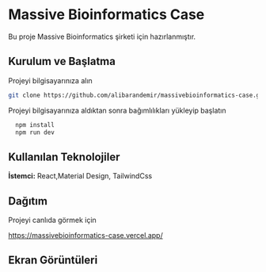 
# Massive Bioinformatics Case

Bu proje Massive Bioinformatics şirketi için hazırlanmıştır. 


## Kurulum ve Başlatma

Projeyi bilgisayarınıza alın
```bash
git clone https://github.com/alibarandemir/massivebioinformatics-case.git
```

Projeyi bilgisayarınıza aldıktan sonra bağımlılıkları yükleyip başlatın

```bash 
  npm install 
  npm run dev
```
    
## Kullanılan Teknolojiler

**İstemci:** React,Material Design, TailwindCss


  
## Dağıtım

Projeyi canlıda görmek için

https://massivebioinformatics-case.vercel.app/

  
## Ekran Görüntüleri



  
